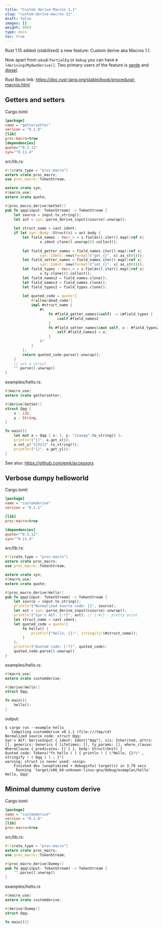```yaml
---
title: "Custom derive Macros 1.1"
slug: "custom-derive-macros-11"
draft: false
images: []
weight: 9959
type: docs
toc: true
---
```


Rust 1.15 added (stabilized) a new feature: Custom derive aka Macros 1.1.

Now apart from usual `PartialEq` or `Debug` you can have `#[deriving(MyOwnDerive)]`. Two primary users of the feature is [serde][1] and [diesel][2].

Rust Book link: https://doc.rust-lang.org/stable/book/procedural-macros.html

[1]:https://docs.serde.rs/serde/
[2]:http://docs.diesel.rs/diesel/index.html

## Getters and setters
Cargo.toml:

```ini
[package]
name = "gettersetter"
version = "0.1.0"
[lib]
proc-macro=true
[dependencies]
quote="^0.3.12"
syn="^0.11.4"
```

src/lib.rs:

```rust
#![crate_type = "proc-macro"]
extern crate proc_macro;
use proc_macro::TokenStream;

extern crate syn;
#[macro_use]
extern crate quote;

#[proc_macro_derive(GetSet)]
pub fn qqq(input: TokenStream) -> TokenStream {
    let source = input.to_string();
    let ast = syn::parse_derive_input(&source).unwrap();
    
    let struct_name = &ast.ident;
    if let syn::Body::Struct(s) = ast.body {
        let field_names : Vec<_> = s.fields().iter().map(|ref x|
                x.ident.clone().unwrap()).collect();
        
        let field_getter_names = field_names.iter().map(|ref x|
                syn::Ident::new(format!("get_{}", x).as_str()));
        let field_setter_names = field_names.iter().map(|ref x|
                syn::Ident::new(format!("set_{}", x).as_str()));
        let field_types : Vec<_> = s.fields().iter().map(|ref x|
                x.ty.clone()).collect();
        let field_names2 = field_names.clone();
        let field_names3 = field_names.clone();
        let field_types2 = field_types.clone();
        
        let quoted_code = quote!{
            #[allow(dead_code)]
            impl #struct_name {
                #(
                    fn #field_getter_names(&self) -> &#field_types {
                        &self.#field_names2
                    }
                    fn #field_setter_names(&mut self, x : #field_types2) {
                        self.#field_names3 = x;
                    }
                )*
            }
        };
        return quoted_code.parse().unwrap();
    }
    // not a struct
    "".parse().unwrap()
}
```

examples/hello.rs:

```rust
#[macro_use]
extern crate gettersetter;

#[derive(GetSet)]
struct Qqq {
    x : i32,
    y : String,
}

fn main(){
    let mut a = Qqq { x: 3, y: "zzaaqq".to_string() };
    println!("{}", a.get_x());
    a.set_y("123213".to_string());
    println!("{}", a.get_y());
}
```

See also: https://github.com/emk/accessors

## Verbose dumpy helloworld
Cargo.toml:

```ini
[package]
name = "customderive"
version = "0.1.1"

[lib]
proc-macro=true

[dependencies]
quote="^0.3.12"
syn="^0.11.4"
```

src/lib.rs:

```rust
#![crate_type = "proc-macro"]
extern crate proc_macro;
use proc_macro::TokenStream;

extern crate syn;
#[macro_use]
extern crate quote;

#[proc_macro_derive(Hello)]
pub fn qqq(input: TokenStream) -> TokenStream {
    let source = input.to_string();
    println!("Normalized source code: {}", source);    
    let ast = syn::parse_derive_input(&source).unwrap();
    println!("Syn's AST: {:?}", ast); // {:#?} - pretty print
    let struct_name = &ast.ident;
    let quoted_code = quote!{
        fn hello() {
            println!("Hello, {}!", stringify!(#struct_name));
        }
    };
    println!("Quoted code: {:?}", quoted_code);
    quoted_code.parse().unwrap()
}
```

examples/hello.rs:

```rust
#[macro_use]
extern crate customderive;

#[derive(Hello)]
struct Qqq;

fn main(){
    hello();
}
```

output:

```
$ cargo run --example hello
   Compiling customderive v0.1.1 (file:///tmp/cd)
Normalized source code: struct Qqq;
Syn's AST: DeriveInput { ident: Ident("Qqq"), vis: Inherited, attrs: [], generics: Generics { lifetimes: [], ty_params: [], where_clause: WhereClause { predicates: [] } }, body: Struct(Unit) }
Quoted code: Tokens("fn hello ( ) { println ! ( \"Hello, {}!\" , stringify ! ( Qqq ) ) ; }")
warning: struct is never used: <snip>
    Finished dev [unoptimized + debuginfo] target(s) in 3.79 secs
     Running `target/x86_64-unknown-linux-gnu/debug/examples/hello`
Hello, Qqq!
```

## Minimal dummy custom derive
Cargo.toml:

```ini
[package]
name = "customderive"
version = "0.1.0"
[lib]
proc-macro=true
```

src/lib.rs:

```rust
#![crate_type = "proc-macro"]
extern crate proc_macro;
use proc_macro::TokenStream;

#[proc_macro_derive(Dummy)]
pub fn qqq(input: TokenStream) -> TokenStream {
    "".parse().unwrap()
}
```

examples/hello.rs

```rust
#[macro_use]
extern crate customderive;

#[derive(Dummy)]
struct Qqq;

fn main(){}
```

